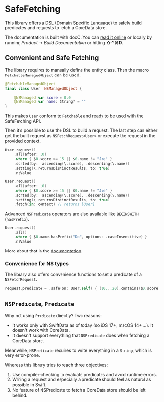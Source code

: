 # SafeFetching

This library offers a DSL (Domain Specific Language) to safely build predicates and requests to fetch a CoreData store.

The documentation is built with docC. You can [read it online](https://abridoux.github.io/SafeFetching/documentation/safefetching/) or locally by running *Product* → *Build Documentation* or hitting **⇧⌃⌘D**.

## Convenient and Safe Fetching

The library requires to manually define the entity class. Then the macro `FetchableManagedObject` can be used. 

```swift
@FetchableManagedObject
final class User: NSManagedObject {

    @NSManaged var score = 0.0
    @NSManaged var name: String? = ""
}
```
This makes `User` conform to `Fetchable` and ready to be used with the SafeFetching API.

Then it's possible to use the DSL to build a request. The last step can either get the built request as `NSFetchRequest<User>` or execute the request in the provided context.

```swift
User.request()
    .all(after: 10)
    .where { $0.score >= 15 || $0.name != "Joe" }
    .sorted(by: .ascending(\.score), .descending(\.name))
    .setting(\.returnsDistinctResults, to: true)
    .nsValue
```

```swift
User.request()
    .all(after: 10)
    .where { $0.score >= 15 || $0.name != "Joe" }
    .sorted(by: .ascending(\.score), .descending(\.name))
    .setting(\.returnsDistinctResults, to: true)
    .fetch(in: context) // returns [User]
```

Advanced `NSPredicate` operators are also available like `BEGINSWITH` (`hasPrefix`).

```swift
User.request()
    .all()
    .where { $0.name.hasPrefix("Do", options: .caseInsensitive) }
    .nsValue
```

More about that in the [documentation](https://abridoux.github.io/SafeFetching/documentation/safefetching/).

### Convenience for NS types
The library also offers convenience functions to set a predicate of a `NSFetchRequest`.

```swift
request.predicate = .safe(on: User.self) { (10...20).contains($0.score) }
```

## `NSPredicate`, `Predicate`
Why not using `Predicate` directly? Two reasons:
- It works only with SwiftData as of today (so iOS 17+, macOS 14+ ...). It doesn't work with CoreData.
- It doesn't support everything that `NSPredicate` does when fetching a CoreData store.

Meanwhile, `NSPredicate` requires to write everything in a `String`, which is very error-prone. 

Whereas this library tries to reach three objectives:
1. Use compiler-checking to evaluate predicates and avoid runtime errors.
2. Writing a request and especially a predicate should feel as natural as possible in Swift.
3. No feature of NSPredicate to fetch a CoreData store should be left behind.
